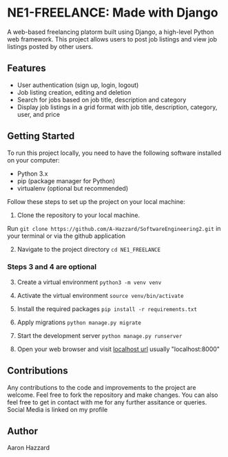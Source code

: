 # NE1-FREELANCE: Made with Django
A web-based freelancing platorm built using Django, a high-level Python web framework. This project allows users to post job listings and view job listings posted by other users.
## Features
- User authentication (sign up, login, logout)
- Job listing creation, editing and deletion
- Search for jobs based on job title, description and category
- Display job listings in a grid format with job title, description, category, user, and price
## Getting Started
To run this project locally, you need to have the following software installed on your computer:
- Python 3.x
- pip (package manager for Python)
- virtualenv (optional but recommended)

Follow these steps to set up the project on your local machine:
1. Clone the repository to your local machine.

Run ``` git clone https://github.com/A-Hazzard/SoftwareEngineering2.git ``` in your terminal or via the github application

2. Navigate to the project directory ``` cd NE1_FREELANCE ```
### Steps 3 and 4 are optional 
3. Create a virtual environment
``` python3 -m venv venv ```

4. Activate the virtual environment
``` source venv/bin/activate ```

5. Install the required packages
``` pip install -r requirements.txt ```

6. Apply migrations
``` python manage.py migrate ```

7. Start the development server 
```python manage.py runserver ```

8. Open your web browser and visit [localhost url](http://127.0.0.1:8000/) usually "localhost:8000"

## Contributions
Any contributions to the code and improvements to the project are welcome. Feel free to fork the repository and make changes.
You can also feel free to get in contact with me for any further assitance or queries. Social Media is linked on my profile

## Author
Aaron Hazzard

